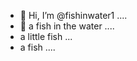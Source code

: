 - 👋 Hi, I’m @fishinwater1 ....
- 👋 a fish in the water ....
- a little fish ...
- a fish ....


<!---
fishinwater1/fishinwater1 is a ✨ special ✨ repository because its `README.md` (this file) appears on your GitHub profile.
You can click the Preview link to take a look at your changes.
--->

